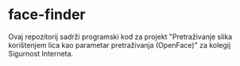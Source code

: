 # face-finder
Ovaj repozitorij sadrži programski kod za projekt "Pretraživanje slika korištenjem lica kao parametar pretraživanja (OpenFace)" za kolegij Sigurnost Interneta.
